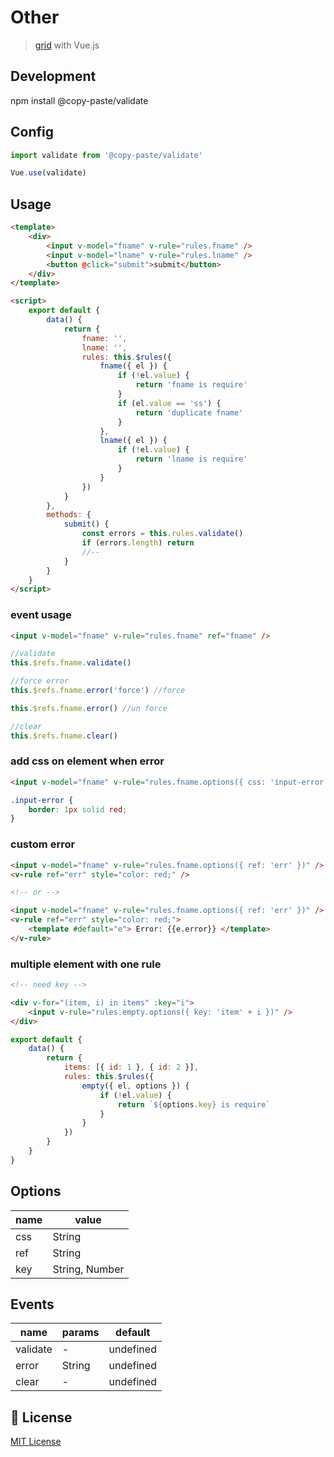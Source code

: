 # Other

> <a href="https://github.com/pipat2468/copy-paste-grid">grid</a> with Vue.js

## Development

npm install @copy-paste/validate

## Config

```js
import validate from '@copy-paste/validate'

Vue.use(validate)
```

## Usage

```html
<template>
    <div>
        <input v-model="fname" v-rule="rules.fname" />
        <input v-model="lname" v-rule="rules.lname" />
        <button @click="submit">submit</button>
    </div>
</template>

<script>
    export default {
        data() {
            return {
                fname: '',
                lname: '',
                rules: this.$rules({
                    fname({ el }) {
                        if (!el.value) {
                            return 'fname is require'
                        }
                        if (el.value == 'ss') {
                            return 'duplicate fname'
                        }
                    },
                    lname({ el }) {
                        if (!el.value) {
                            return 'lname is require'
                        }
                    }
                })
            }
        },
        methods: {
            submit() {
                const errors = this.rules.validate()
                if (errors.length) return
                //--
            }
        }
    }
</script>
```

### event usage

```html
<input v-model="fname" v-rule="rules.fname" ref="fname" />
```

```js
//validate
this.$refs.fname.validate()

//force error
this.$refs.fname.error('force') //force

this.$refs.fname.error() //un force

//clear
this.$refs.fname.clear()
```

### add css on element when error

```html
<input v-model="fname" v-rule="rules.fname.options({ css: 'input-error' })" />
```

```css
.input-error {
    border: 1px solid red;
}
```

### custom error

```html
<input v-model="fname" v-rule="rules.fname.options({ ref: 'err' })" />
<v-rule ref="err" style="color: red;" />

<!-- or -->

<input v-model="fname" v-rule="rules.fname.options({ ref: 'err' })" />
<v-rule ref="err" style="color: red;">
    <template #default="e"> Error: {{e.error}} </template>
</v-rule>
```

### multiple element with one rule

```html
<!-- need key -->

<div v-for="(item, i) in items" :key="i">
    <input v-rule="rules.empty.options({ key: 'item' + i })" />
</div>
```

```js
export default {
    data() {
        return {
            items: [{ id: 1 }, { id: 2 }],
            rules: this.$rules({
                empty({ el, options }) {
                    if (!el.value) {
                        return `${options.key} is require`
                    }
                }
            })
        }
    }
}
```

## Options

| name | value          |
| ---- | -------------- |
| css  | String         |
| ref  | String         |
| key  | String, Number |

## Events

| name     | params | default   |
| -------- | ------ | --------- |
| validate | -      | undefined |
| error    | String | undefined |
| clear    | -      | undefined |

## 📑 License

[MIT License](./LICENSE)

